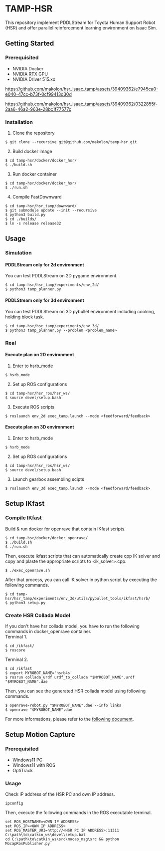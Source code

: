 # TAMP-HSR
This repository implement PDDLStream for Toyota Human Support Robot (HSR) and offer parallel reinforcement learning environment on Isaac Sim.

## Getting Started
### Prerequisited
- NVIDIA Docker
- NVIDIA RTX GPU
- NVIDIA Driver 515.xx

https://github.com/makolon/hsr_isaac_tamp/assets/39409362/e7945ca0-e040-47cc-b73f-0cf99413d30d

https://github.com/makolon/hsr_isaac_tamp/assets/39409362/0322855f-2aa6-46a2-963e-28bc1f77577c

### Installation
1. Clone the repository
```
$ git clone --recursive git@github.com/makolon/tamp-hsr.git
```

2. Build docker image
```
$ cd tamp-hsr/docker/docker_hsr/
$ ./build.sh
```

3. Run docker container
```
$ cd tamp-hsr/docker/docker_hsr/
$ ./run.sh
```

4. Compile FastDownward
```
$ cd tamp-hsr/hsr_tamp/downward/
$ git submodule update --init --recursive
$ python3 build.py
$ cd ./builds/
$ ln -s release release32
```

## Usage
### Simulation
#### PDDLStream only for 2d environment
You can test PDDLStream on 2D pygame environment.
```
$ cd tamp-hsr/hsr_tamp/experiments/env_2d/
$ python3 tamp_planner.py
```

#### PDDLStream only for 3d environment
You can test PDDLStream on 3D pybullet environment including cooking, holding block task.
```
$ cd tamp-hsr/hsr_tamp/experiments/env_3d/
$ python3 tamp_planner.py --problem <problem_name>
```

### Real
#### Execute plan on 2D environment
1. Enter to hsrb_mode
```
$ hsrb_mode
```

2. Set up ROS configurations
```
$ cd tamp-hsr/hsr_ros/hsr_ws/
$ source devel/setup.bash
```

3. Execute ROS scripts
```
$ roslaunch env_2d exec_tamp.launch --mode <feedforward/feedback>
```

#### Execute plan on 3D environment
1. Enter to hsrb_mode
```
$ hsrb_mode
```

2. Set up ROS configurations
```
$ cd tamp-hsr/hsr_ros/hsr_ws/
$ source devel/setup.bash
```

3. Launch gearbox assembling scipts
```
$ roslaunch env_3d exec_tamp.launch --mode <feedforward/feedback>
````

## Setup IKfast
### Compile IKfast
Build & run docker for openrave that contain IKfast scripts.
```
$ cd tamp-hsr/docker/docker_openrave/
$ ./build.sh
$ ./run.sh
```
Then, execute ikfast scripts that can automatically create cpp IK solver and copy and plaste the appropriate scripts to <ik_solver>.cpp.
```
$ ./exec_openrave.sh
```
After that process, you can call IK solver in python script by executing the following commands.
```
$ cd tamp-hsr/hsr_tamp/experiments/env_3d/utils/pybullet_tools/ikfast/hsrb/
$ python3 setup.py
```

### Create HSR Collada Model
If you don't have hsr collada model, you have to run the following commands in docker_openrave container. \
Terminal 1.
```
$ cd /ikfast/
$ roscore
```
Terminal 2.
```
$ cd /ikfast
$ export MYROBOT_NAME='hsrb4s'
$ rosrun collada_urdf urdf_to_collada "$MYROBOT_NAME".urdf "$MYROBOT_NAME".dae
```
Then, you can see the generated HSR collada model using following commands.
```
$ openrave-robot.py "$MYROBOT_NAME".dae --info links
$ openrave "$MYROBOT_NAME".dae
```

For more informations, please refer to the [following document](http://docs.ros.org/en/kinetic/api/moveit_tutorials/html/doc/ikfast/ikfast_tutorial.html).

## Setup Motion Capture
### Prerequisited
- Windows11 PC
- Windows11 with ROS
- OptiTrack

### Usage
Check IP address of the HSR PC and own IP address.
```
ipconfig
```
Then, execute the following commands in the ROS executable terminal.
```
set ROS_HOSTNAME=<OWN IP ADDRESS>
set ROS_IP=<OWN IP ADDRESS>
set ROS_MASTER_URI=http://<HSR PC IP ADDRESS>:11311
C:\path\to\catkin_ws\devel\setup.bat
cd C:\path\to\catkin_ws\src\mocap_msg\src && python MocapRosPublisher.py
```
